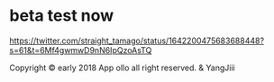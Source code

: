 # beta test now
https://twitter.com/straight_tamago/status/1642200475683688448?s=61&t=6Mf4gwmwD9nN6IpQzoAsTQ

Copyright © early 2018 App ollo all right reserved.
& YangJiii
